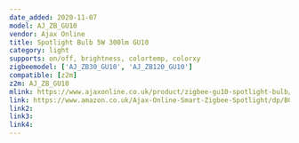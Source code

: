 ```yaml
---
date_added: 2020-11-07
model: AJ_ZB_GU10
vendor: Ajax Online
title: Spotlight Bulb 5W 300lm GU10 
category: light
supports: on/off, brightness, colortemp, colorxy
zigbeemodel: ['AJ_ZB30_GU10', 'AJ_ZB120_GU10']
compatible: [z2m]
z2m: AJ_ZB_GU10
mlink: https://www.ajaxonline.co.uk/product/zigbee-gu10-spotlight-bulb/
link: https://www.amazon.co.uk/Ajax-Online-Smart-Zigbee-Spotlight/dp/B08G8SHLBR
link2: 
link3: 
link4: 
---
```

